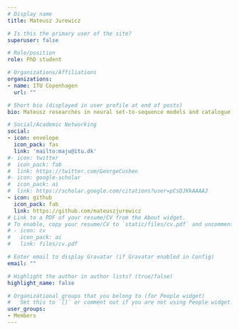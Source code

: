 ```yaml
---
# Display name
title: Mateusz Jurewicz

# Is this the primary user of the site?
superuser: false

# Role/position
role: PhD student

# Organizations/Affiliations
organizations:
- name: ITU Copenhagen
  url: ""  

# Short bio (displayed in user profile at end of posts)
bio: Mateusz researches in neural set-to-sequence models and catalogue optimisation.

# Social/Academic Networking
social:
- icon: envelope
  icon_pack: fas
  link: 'mailto:maju@itu.dk'
#- icon: twitter
#  icon_pack: fab
#  link: https://twitter.com/GeorgeCushen
#- icon: google-scholar
#  icon_pack: ai
#  link: https://scholar.google.com/citations?user=pCsDJKkAAAAJ
- icon: github
  icon_pack: fab
  link: https://github.com/mateuszjurewicz
# Link to a PDF of your resume/CV from the About widget.
# To enable, copy your resume/CV to `static/files/cv.pdf` and uncomment the lines below.
# - icon: cv
#   icon_pack: ai
#   link: files/cv.pdf

# Enter email to display Gravatar (if Gravatar enabled in Config)
email: ""

# Highlight the author in author lists? (true/false)
highlight_name: false

# Organizational groups that you belong to (for People widget)
#   Set this to `[]` or comment out if you are not using People widget.
user_groups:
- Members
---
```


